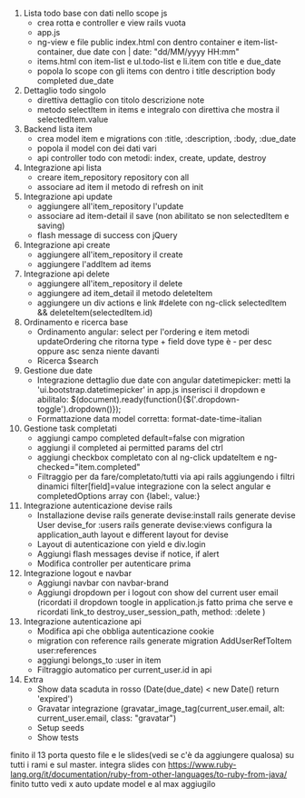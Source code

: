 1. Lista todo base con dati nello scope js
    - crea rotta e controller e view rails vuota
    - app.js
    - ng-view e file public index.html con dentro container e item-list-container, due date con | date: "dd/MM/yyyy HH:mm"
    - items.html con item-list e ul.todo-list e li.item con title e due_date
    - popola lo scope con gli items con dentro i title description body completed due_date
2. Dettaglio todo singolo
    - direttiva dettaglio con titolo descrizione note
    - metodo selectItem in items e integralo con direttiva che mostra il selectedItem.value
3. Backend lista item
    - crea model item e migrations con :title, :description, :body, :due_date
    - popola il model con dei dati vari
    - api controller todo con metodi: index, create, update, destroy
4. Integrazione api lista
    - creare item_repository repository con all
    - associare ad item il metodo di refresh on init
5. Integrazione api update
    - aggiungere all'item_repository l'update
    - associare ad item-detail il save (non abilitato se non selectedItem e saving)
    - flash message di success con jQuery
6. Integrazione api create
    - aggiungere all'item_repository il create
    - aggiungere l'addItem ad items
7. Integrazione api delete
    - aggiungere all'item_repository il delete
    - aggiungere ad item_detail il metodo deleteItem
    - aggiungere un div actions e link #delete con ng-click selectedItem && deleteItem(selectedItem.id)
8. Ordinamento e ricerca base
    - Ordinamento angular: select per l'ordering e item metodi updateOrdering che ritorna type + field
      dove type è - per desc oppure asc senza niente davanti
    - Ricerca $search
9.  Gestione due date
    - Integrazione dettaglio due date con angular datetimepicker:
        metti la 'ui.bootstrap.datetimepicker' in app.js
        inserisci il dropdown e abilitalo: $(document).ready(function(){$('.dropdown-toggle').dropdown()});
    - Formattazione data model corretta: format-date-time-italian
10. Gestione task completati
    - aggiungi campo completed default=false con migration
    - aggiungi il completed ai permitted params del ctrl
    - aggiungi checkbox completato con al ng-click updateItem e ng-checked="item.completed"
    - Filtraggio per da fare/completato/tutti via api rails aggiungendo i filtri dinamici filter[field]=value
      integrazione con la select angular e completedOptions array con {label:, value:}
11. Integrazione autenticazione devise rails
    - Installazione devise
        rails generate devise:install
        rails generate devise User
        devise_for :users
        rails generate devise:views
        configura la application_auth layout e different layout for devise
    - Layout di autenticazione con yield e div.login
    - Aggiungi flash messages devise if notice, if alert
    - Modifica controller per autenticare prima
12. Integrazione logout e navbar
    - Aggiungi navbar con navbar-brand
    - Aggiungi dropdown per i logout con show del current user email (ricordati il dropdown toogle in application.js fatto prima che serve 
      e ricordati link_to destroy_user_session_path, method: :delete )
13. Integrazione autenticazione api
    - Modifica api che obbliga autenticazione cookie
    - migration con reference rails generate migration AddUserRefToItem user:references
    - aggiungi belongs_to :user in item
    - Filtraggio automatico per current_user.id in api
14. Extra
    - Show data scaduta in rosso (Date(due_date) < new Date() return 'expired')
    - Gravatar integrazione (gravatar_image_tag(current_user.email, alt: current_user.email, class: "gravatar")
    - Setup seeds
    - Show tests

finito il 13 porta questo file e le slides(vedi se c'è da aggiungere qualosa) su tutti i rami e sul master.
integra slides con https://www.ruby-lang.org/it/documentation/ruby-from-other-languages/to-ruby-from-java/
finito tutto vedi x auto update model e al max aggiugilo